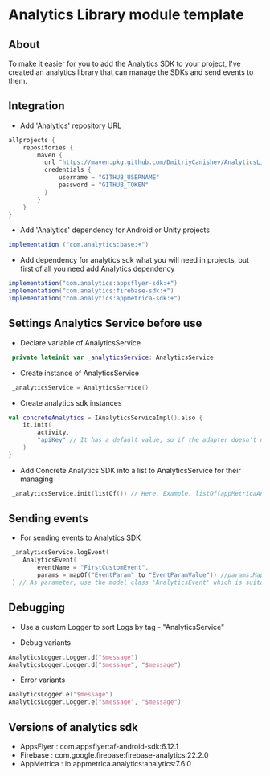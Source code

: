 # Analytics Library module template

## About

To make it easier for you to add the Analytics SDK to your project,
I've created an analytics library that can manage the SDKs and send events to them.

## Integration

* Add 'Analytics' repository URL
```gradle
allprojects {
    repositories {
        maven {
          url "https://maven.pkg.github.com/DmitriyCanishev/AnalyticsLibrary"
          credentials {
              username = "GITHUB_USERNAME"
              password = "GITHUB_TOKEN"
          }
	    }
    }
}
```

* Add 'Analytics' dependency for Android or Unity projects
```gradle
implementation ("com.analytics:base:+")
```

* Add dependency for analytics sdk what you will need in projects, but first of all you need add Analytics dependency
```gradle
implementation("com.analytics:appsflyer-sdk:+")
implementation("com.analytics:firebase-sdk:+")
implementation("com.analytics:appmetrica-sdk:+")
```

## Settings Analytics Service before use

* Declare variable of AnalyticsService
```kotlin
 private lateinit var _analyticsService: AnalyticsService
```

* Create instance of AnalyticsService
```kotlin
 _analyticsService = AnalyticsService()
```

* Create analytics sdk instances
```kotlin
val concreteAnalytics = IAnalyticsServiceImpl().also {
    it.init(
        activity,
        "apiKey" // It has a default value, so if the adapter doesn't need this identifier(like Firebase), just fill the first parameter.
    )
}
```

* Add Concrete Analytics SDK into a list to AnalyticsService for their managing
```kotlin
 _analyticsService.init(listOf()) // Here, Example: listOf(appMetricaAnalytics, firebaseAnalytics)
```

## Sending events

* For sending events to Analytics SDK
```kotlin
 _analyticsService.logEvent(
    AnalyticsEvent(
        eventName = "FirstCustomEvent", 
        params = mapOf("EventParam" to "EventParamValue")) //params:Map<String, Any>? can be null
 ) // As parameter, use the model class 'AnalyticsEvent' which is suitable for most Analytics SDK
```

## Debugging

* Use a custom Logger to sort Logs by tag - "AnalyticsService"

* Debug variants
```kotlin
AnalyticsLogger.Logger.d("$message")
AnalyticsLogger.Logger.d("$message", "$message")
```

* Error variants
```kotlin
AnalyticsLogger.e("$message")
AnalyticsLogger.Logger.e("$message", "$message")
```

## Versions of analytics sdk ##

* AppsFlyer : com.appsflyer:af-android-sdk:6.12.1
* Firebase : com.google.firebase:firebase-analytics:22.2.0
* AppMetrica : io.appmetrica.analytics:analytics:7.6.0
